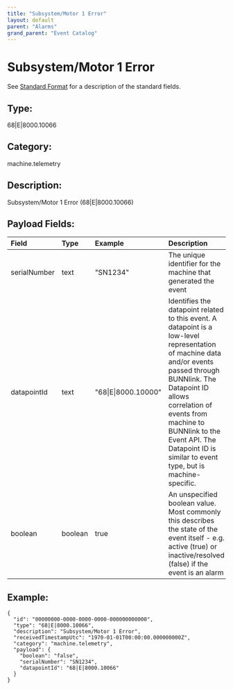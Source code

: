 ```yaml
---
title: "Subsystem/Motor 1 Error"
layout: default
parent: "Alarms"
grand_parent: "Event Catalog"
---
```


# Subsystem/Motor 1 Error

See [Standard Format](/event-subscriptions/event-format) for a description of the standard fields.

## Type:

68\|E\|8000.10066

## Category:

machine.telemetry

## Description: 

Subsystem/Motor 1 Error (68\|E\|8000.10066)

## Payload Fields:

| Field | Type | Example | Description |
|:------|:-----|:--------|:------------|
| serialNumber | text | "SN1234" | The unique identifier for the machine that generated the event |
| datapointId | text | "68\|E\|8000.10000" | Identifies the datapoint related to this event. A datapoint is a low-level representation of machine data and/or events passed through BUNNlink. The Datapoint ID allows correlation of events from machine to BUNNlink to the Event API. The Datapoint ID is similar to event type, but is machine-specific. |
| boolean | boolean | true | An unspecified boolean value. Most commonly this describes the state of the event itself - e.g. active (true) or inactive/resolved (false) if the event is an alarm |

## Example:

```
{
  "id": "00000000-0000-0000-0000-000000000000",
  "type": "68|E|8000.10066",
  "description": "Subsystem/Motor 1 Error",
  "receivedTimestampUtc": "1970-01-01T00:00:00.000000000Z",
  "category": "machine.telemetry",
  "payload": {
    "boolean": "false",
    "serialNumber": "SN1234",
    "datapointId": "68|E|8000.10066"
  }
}
```
